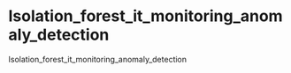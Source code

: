 # Isolation_forest_it_monitoring_anomaly_detection
Isolation_forest_it_monitoring_anomaly_detection
